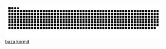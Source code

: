 
![](https://github.com/Platane/snk/raw/output/github-contribution-grid-snake.svg)
[baza kormit](./packages/solver/README.md)

